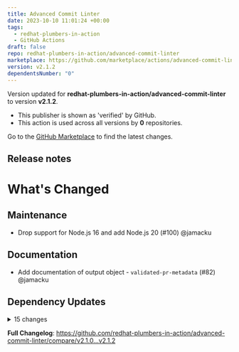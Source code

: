 ```yaml
---
title: Advanced Commit Linter
date: 2023-10-10 11:01:24 +00:00
tags:
  - redhat-plumbers-in-action
  - GitHub Actions
draft: false
repo: redhat-plumbers-in-action/advanced-commit-linter
marketplace: https://github.com/marketplace/actions/advanced-commit-linter
version: v2.1.2
dependentsNumber: "0"
---
```



Version updated for **redhat-plumbers-in-action/advanced-commit-linter** to version **v2.1.2**.
- This publisher is shown as 'verified' by GitHub.
- This action is used across all versions by **0** repositories.

Go to the [GitHub Marketplace](https://github.com/marketplace/actions/advanced-commit-linter) to find the latest changes.

## Release notes

# What's Changed

## Maintenance

* Drop support for Node.js 16 and add Node.js 20 (#100) @jamacku

## Documentation

* Add documentation of output object - `validated-pr-metadata` (#82) @jamacku

## Dependency Updates

<details>
<summary>15 changes</summary>

* fix(deps): update dependency @probot/octokit-plugin-config to v2 (#98) @renovatebot
* chore(deps): update typescript-eslint monorepo to v6 (major) (#97) @renovatebot
* fix(deps): update octokit monorepo (major) (#99) @renovatebot
* chore(deps): update dependency eslint-plugin-prettier to v5 (#95) @renovatebot
* chore(deps): update dependency @types/node to v18.18.4 (#86) @renovatebot
* chore(deps): update vitest monorepo to ^0.34.0 (#93) @renovatebot
* chore(deps): update dependency prettier to v3 (#96) @renovatebot
* chore(deps): update actions/checkout action to v4 (#94) @renovatebot
* chore(deps): update typescript-eslint monorepo to v5.62.0 (#92) @renovatebot
* chore(deps): update dependency typescript to v5.2.2 (#91) @renovatebot
* chore(deps): update dependency @vercel/ncc to v0.38.0 (#89) @renovatebot
* fix(deps): update dependency @actions/core to v1.10.1 (#88) @renovatebot
* chore(deps): update dependency eslint to v8.51.0 (#87) @renovatebot
* chore(deps): update dependency @total-typescript/ts-reset to ^0.5.0 (#85) @renovatebot
* chore(deps): update yarn to v3.6.4 (#84) @renovatebot
</details>

**Full Changelog**: https://github.com/redhat-plumbers-in-action/advanced-commit-linter/compare/v2.1.0...v2.1.2


